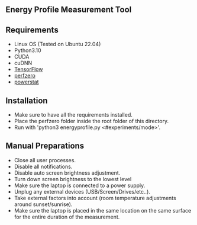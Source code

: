 ## Energy Profile Measurement Tool

## Requirements
- Linux OS (Tested on Ubuntu 22.04)
- Python3.10
- CUDA
- cuDNN
- [TensorFlow](https://www.tensorflow.org/install/pip#linux)
- [perfzero](https://github.com/tensorflow/benchmarks)
- [powerstat](https://snapcraft.io/install/powerstat/ubuntu)

## Installation
- Make sure to have all the requirements installed.
- Place the perfzero folder inside the root folder of this directory.
- Run with 'python3 energyprofile.py <#experiments/mode>'.

## Manual Preparations
- Close all user processes.
- Disable all notifications.
- Disable auto screen brightness adjustment.
- Turn down screen brightness to the lowest level
- Make sure the laptop is connected to a power supply.
- Unplug any external devices (USB/Screen/Drives/etc..).
- Take external factors into account (room temperature adjustments around sunset/sunrise).
- Make sure the laptop is placed in the same location on the same surface for the entire duration of the measurement.
